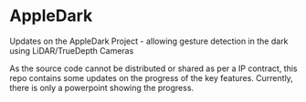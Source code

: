 # AppleDark
Updates on the AppleDark Project - allowing gesture detection in the dark using LiDAR/TrueDepth Cameras

As the source code cannot be distributed or shared as per a IP contract, this repo contains some updates on the progress of the key features.
Currently, there is only a powerpoint showing the progress.
